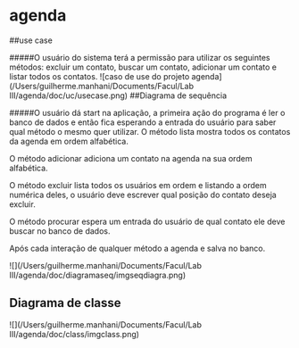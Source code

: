 # agenda
##use case

#####O usuário do sistema terá a permissão para utilizar os seguintes métodos: excluir um contato, buscar um contato, adicionar um contato e listar todos os contatos.
![caso de use do projeto agenda](/Users/guilherme.manhani/Documents/Facul/Lab III/agenda/doc/uc/usecase.png)
##Diagrama de sequência

#####O usuário dá start na aplicação, a primeira ação do programa é ler o banco de dados e então fica esperando a entrada do usuário para saber qual método o mesmo quer utilizar.
O método lista  mostra todos os contatos da agenda em ordem alfabética.

O método adicionar adiciona um contato na agenda na sua ordem alfabética.

O método excluir lista todos os usuários em ordem e listando a ordem numérica deles, o usuário deve escrever qual posição do contato deseja excluir.

O método procurar espera um entrada do usuário de qual contato ele deve buscar no banco de dados.

Após cada interação de qualquer método a agenda e salva no banco.

![](/Users/guilherme.manhani/Documents/Facul/Lab III/agenda/doc/diagramaseq/imgseqdiagra.png)
##
## Diagrama de classe
![](/Users/guilherme.manhani/Documents/Facul/Lab III/agenda/doc/class/imgclass.png)
 

